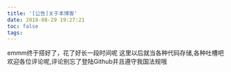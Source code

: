 ```yaml
---
title: '[公告]关于本博客'
date: 2018-08-29 19:27:21
toc: false
tags:
---
```


emmm终于搭好了，花了好长一段时间呢 这里以后就当各种代码存储,各种吐槽吧 欢迎各位评论呢,评论别忘了登陆Github并且遵守我国法规哦